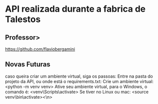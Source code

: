 # API realizada durante a fabrica de Talestos

## Professor>
 https://github.com/flaviobergamini

 ## Novas Futuras
 caso queira criar um ambiente virtual, siga os passoas:
 Entre na pasta do projeto da API, ou onde está o requirements.txt: <cd Vendas>
 Crie um ambiente virtual: <python -m venv venv>
 Ative seu ambiente virtual, para o Windows, o comando é: <venv\Scripts\activate> Se tiver no Linux ou mac: <source venv\bin\activate><\n>


